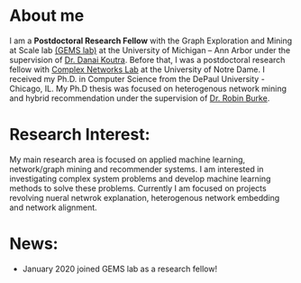 # About me
I am a **Postdoctoral Research Fellow** with the Graph Exploration and Mining at Scale lab [(GEMS lab)](https://gemslab.github.io) at the University of Michigan – Ann Arbor under the supervision of [Dr. Danai Koutra](https://web.eecs.umich.edu/~dkoutra/). Before that, I was a postdoctoral research fellow with [Complex Networks Lab](https://www3.nd.edu/~cone/) at the University of Notre Dame. I received my Ph.D. in Computer Science from the DePaul University - Chicago, IL. My Ph.D thesis was focused on heterogenous network mining and hybrid recommendation under the supervision of [Dr. Robin Burke](http://www.that-recsys-lab.net/home/people/burke). 

# Research Interest:

My main research area is focused on applied machine learning, network/graph mining and recommender systems. I am interested in investigating complex system problems and develop machine learning methods to solve these problems. Currently I am focused on projects revolving nueral netwrok explanation, heterogenous network embedding and network alignment. 



# News:

- January 2020 joined GEMS lab as a research fellow!
